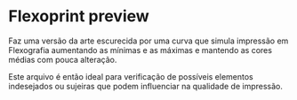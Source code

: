 # Flexoprint preview
 
Faz uma versão da arte escurecida por uma curva que simula impressão em Flexografia aumentando as mínimas e as máximas e mantendo as cores médias com pouca alteração.

Este arquivo é então ideal para verificação de possíveis elementos indesejados ou sujeiras que podem influenciar na qualidade de impressão.